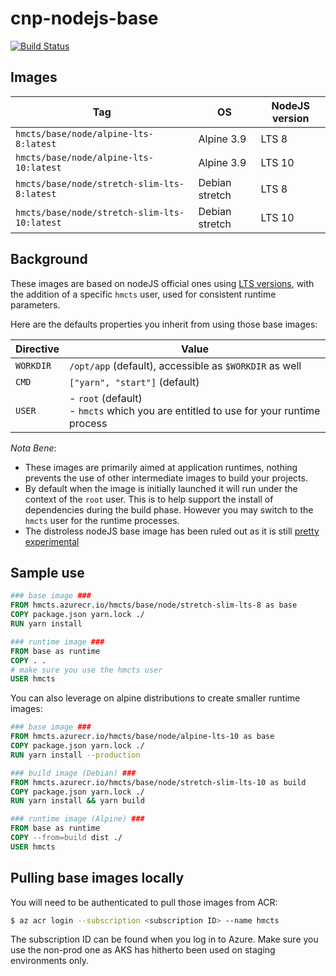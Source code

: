 # cnp-nodejs-base

[![Build Status](https://dev.azure.com/hmcts/CNP/_apis/build/status/NodeJS%20base%20image%20build?branchName=master)](https://dev.azure.com/hmcts/CNP/_build/latest?definitionId=97&branchName=master)

## Images

| Tag                                          | OS             | NodeJS version |
| -------------------------------------------- | -------------- | -------------- |
| `hmcts/base/node/alpine-lts-8:latest`        | Alpine 3.9     | LTS 8          |
| `hmcts/base/node/alpine-lts-10:latest`       | Alpine 3.9     | LTS 10         |
| `hmcts/base/node/stretch-slim-lts-8:latest`  | Debian stretch | LTS 8          |
| `hmcts/base/node/stretch-slim-lts-10:latest` | Debian stretch | LTS 10         |

## Background

These images are based on nodeJS official ones using [LTS versions](https://github.com/nodejs/Release#release-schedule), with the addition of a specific `hmcts` user, used for consistent runtime parameters.

Here are the defaults properties you inherit from using those base images:

| Directive | Value                                                                                   |
| --------- | --------------------------------------------------------------------------------------- |
| `WORKDIR` | `/opt/app` (default), accessible as `$WORKDIR` as well                                  |
| `CMD`     | `["yarn", "start"]` (default)                                                           |
| `USER`    | - `root` (default)<br> - `hmcts` which you are entitled to use for your runtime process |

_Nota Bene_:

- These images are primarily aimed at application runtimes, nothing prevents the use of other intermediate images to build your projects.
- By default when the image is initially launched it will run under the context of the `root` user. This is to help support the install of dependencies during the build phase. However you may switch to the `hmcts` user for the runtime processes.
- The distroless nodeJS base image has been ruled out as it is still [pretty experimental](https://github.com/GoogleContainerTools/distroless/#docker)

## Sample use

```Dockerfile
### base image ###
FROM hmcts.azurecr.io/hmcts/base/node/stretch-slim-lts-8 as base
COPY package.json yarn.lock ./
RUN yarn install

### runtime image ###
FROM base as runtime
COPY . .
# make sure you use the hmcts user
USER hmcts
```

You can also leverage on alpine distributions to create smaller runtime images:

```Dockerfile
### base image ###
FROM hmcts.azurecr.io/hmcts/base/node/alpine-lts-10 as base
COPY package.json yarn.lock ./
RUN yarn install --production

### build image (Debian) ###
FROM hmcts.azurecr.io/hmcts/base/node/stretch-slim-lts-10 as build
COPY package.json yarn.lock ./
RUN yarn install && yarn build

### runtime image (Alpine) ###
FROM base as runtime
COPY --from=build dist ./
USER hmcts
```

## Pulling base images locally

You will need to be authenticated to pull those images from ACR:

```bash
$ az acr login --subscription <subscription ID> --name hmcts
```

The subscription ID can be found when you log in to Azure. Make sure you use the non-prod one as AKS has hitherto been used on staging environments only.
